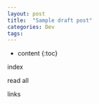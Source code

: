```yaml
---
layout: post
title:  "Sample draft post"
categories: Dev
tags: 
---
```


* content
{:toc}

index

<!--more-->

read all

links

[jekyll]:         https://jekyllrb.com